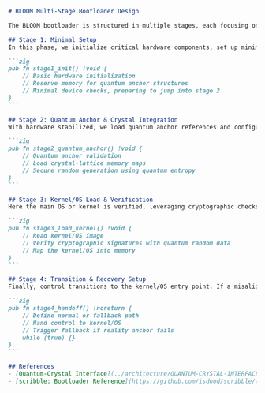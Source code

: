 <!--
BLOOM Bootloader Pattern:
{
  "metadata": {
    "timestamp": "2025-05-28 23:16:50",
    "author": "isdood",
    "pattern_version": "1.0.0",
    "color_scheme": "GLIMMER"
  }
}
-->
````markdown name=DESIGN.md
# BLOOM Multi-Stage Bootloader Design

The BLOOM bootloader is structured in multiple stages, each focusing on specific initialization tasks, hardware setup, and quantum integration. Inspired by the modular approach of the scribble project, it harnesses Zig features to maintain performance, safety, and high coherence.

## Stage 1: Minimal Setup
In this phase, we initialize critical hardware components, set up minimal memory allocations, and prepare for quantum anchor validation. This stage ensures the device is in a known, stable state before deeper operations begin.

```zig
pub fn stage1_init() !void {
    // Basic hardware initialization
    // Reserve memory for quantum anchor structures
    // Minimal device checks, preparing to jump into stage 2
}
```

## Stage 2: Quantum Anchor & Crystal Integration
With hardware stabilized, we load quantum anchor references and configure crystal-lattice memory for coherent operations. This ensures the bootloader benefits from quantum entropy and minimal decoherence before loading the primary system.

```zig
pub fn stage2_quantum_anchor() !void {
    // Quantum anchor validation
    // Load crystal-lattice memory maps
    // Secure random generation using quantum entropy
}
```

## Stage 3: Kernel/OS Load & Verification
Here the main OS or kernel is verified, leveraging cryptographic checks with quantum randomness for added entropy. This mimics scribble’s secure load approach while introducing BLOOM’s reality anchoring concepts.

```zig
pub fn stage3_load_kernel() !void {
    // Read kernel/OS image
    // Verify cryptographic signatures with quantum random data
    // Map the kernel/OS into memory
}
```

## Stage 4: Transition & Recovery Setup
Finally, control transitions to the kernel/OS entry point. If a misalignment in quantum or crystal states is detected, we revert to a safe fallback or invoke a specialized recovery mode, preventing data or coherence issues.

```zig
pub fn stage4_handoff() !noreturn {
    // Define normal or fallback path
    // Hand control to kernel/OS
    // Trigger fallback if reality anchor fails
    while (true) {}
}
```

## References
- [Quantum-Crystal Interface](../architecture/QUANTUM-CRYSTAL-INTERFACE.md)
- [scribble: Bootloader Reference](https://github.com/isdood/scribble/tree/main/boot)

````

